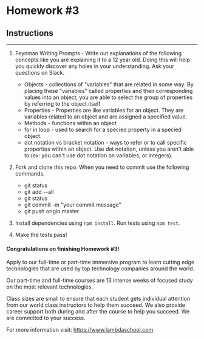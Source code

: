# Homework #3

## Instructions
---
1. Feynman Writing Prompts - Write out explanations of the following concepts like you are explaining it to a 12 year old.  Doing this will help you quickly discover any holes in your understanding.  Ask your questions on Slack.
		
	* Objects - collections of "variables" that are related in some way.  By placing these "variables" called properties and their corresponding values into an object, you are able to select the group of properties by referring to the object itself
	* Properties - Properties are like variables for an object.  They are variables related to an object and are assigned a specified value.
	* Methods - functions within an object
	* for in loop - used to search for a specied property in a specied object. 
	* dot notation vs bracket notation - ways to refer or to call specific properties within an object.  Use dot notation, unless you aren't able to (ex: you can't use dot notation on variables, or integers).


2. Fork and clone this repo.  When you need to commit use the following commands.
		
	* git status
	* git add --all
	* git status
	* git commit -m "your commit message"
	* git push origin master

3. Install dependencies using `npm install`.  Run tests using `npm test`.

4. Make the tests pass!



#### Congratulations on finishing Homework #3!
Apply to our full-time or part-time immersive program to learn cutting edge technologies that are used by top technology companies around the world.

Our part-time and full-time courses are 13 intense weeks of focused study on the most relevant technologies.  

Class sizes are small to ensure that each student gets individual attention from our world class instructors to help them succeed.  We also provide career support both during and after the course to help you succeed.  We are committed to your success.

For more information visit: https://www.lambdaschool.com
